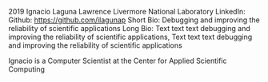 2019
Ignacio Laguna
Lawrence Livermore National Laboratory
LinkedIn: 
Github: https://github.com/ilagunap
Short Bio: Debugging and improving the reliability of scientific applications
Long Bio: Text text text debugging and improving the reliability of scientific applications, Text text text debugging and improving the reliability of scientific applications

Ignacio is a Computer Scientist at the Center for Applied Scientific Computing
